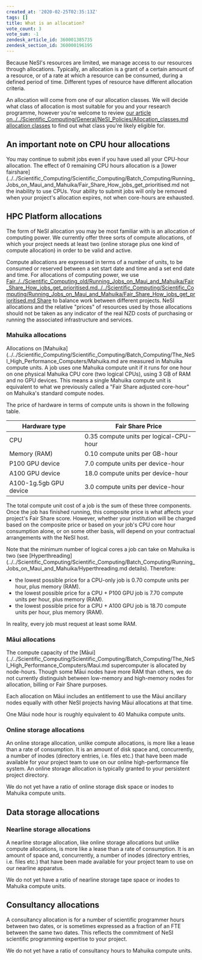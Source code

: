 ```yaml
---
created_at: '2020-02-25T02:35:13Z'
tags: []
title: What is an allocation?
vote_count: 3
vote_sum: -1
zendesk_article_id: 360001385735
zendesk_section_id: 360000196195
---
```


Because NeSI's resources are limited, we manage access to our resources
through allocations. Typically, an allocation is a grant of a certain
amount of a resource, or of a rate at which a resource can be consumed,
during a defined period of time. Different types of resource have
different allocation criteria.

An allocation will come from one of our allocation classes. We will
decide what class of allocation is most suitable for you and your
research programme, however you're welcome to review [our article on../../Scientific_Computing/General/NeSI_Policies/Allocation_classes.md
allocation classes](../../General/NeSI_Policies/Allocation_classes.md)
to find out what class you're likely eligible for.

## An important note on CPU hour allocations

You may continue to submit jobs even if you have used all your CPU-hour
allocation. The effect of 0 remaining CPU hours allocation is a
[lower fairshare](../../Scientific_Computing/Scientific_Computing/Batch_Computing/Running_Jobs_on_Maui_and_Mahuika/Fair_Share_How_jobs_get_prioritised.md
not the inability to use CPUs. Your ability to submit jobs will only be
removed when your project's allocation expires, not when core-hours are
exhausted.

## HPC Platform allocations

The form of NeSI allocation you may be most familiar with is an
allocation of computing power. We currently offer three sorts of compute
allocations, of which your project needs at least two (online storage
plus one kind of compute allocation) in order to be valid and active.

Compute allocations are expressed in terms of a number of units, to be
consumed or reserved between a set start date and time and a set end
date and time. For allocations of computing power, we use [Fair../../Scientific_Computing_old/Running_Jobs_on_Maui_and_Mahuika/Fair_Share_How_jobs_get_prioritised.md../../Scientific_Computing/Scientific_Computing/Running_Jobs_on_Maui_and_Mahuika/Fair_Share_How_jobs_get_prioritised.md
Share](../../Scientific_Computing/Running_Jobs_on_Maui_and_Mahuika/Fair_Share_How_jobs_get_prioritised.md)
to balance work between different projects. NeSI allocations and the
relative "prices" of resources used by those allocations should not be
taken as any indicator of the real NZD costs of purchasing or running
the associated infrastructure and services.

### Mahuika allocations

Allocations on
[Mahuika](../../Scientific_Computing/Scientific_Computing/Batch_Computing/The_NeSI_High_Performance_Computers/Mahuika.md
are measured in Mahuika compute units. A job uses one Mahuika compute
unit if it runs for one hour on one physical Mahuika CPU core (two
logical CPUs), using 3 GB of RAM and no GPU devices. This means a single
Mahuika compute unit is equivalent to what we previously called a "Fair
Share adjusted core-hour" on Mahuika's standard compute nodes.

The price of hardware in terms of compute units is shown in the
following table.

|  Hardware type         |    Fair Share Price                     |
|------------------------|-----------------------------------------|
| CPU                    | 0.35 compute units per logical-CPU-hour |
| Memory (RAM)           | 0.10 compute units per GB-hour          |
| P100 GPU device        | 7.0 compute units per device-hour       |
| A100 GPU device        | 18.0 compute units per device-hour      |
| A100-1g.5gb GPU device | 3.0 compute units per device-hour       |

The total compute unit cost of a job is the sum of these three
components. Once the job has finished running, this composite price is
what affects your project's Fair Share score. However, whether your
institution will be charged based on the composite price or based on
your job's CPU core hour consumption alone, or on some other basis, will
depend on your contractual arrangements with the NeSI host.

Note that the minimum number of logical cores a job can take on Mahuika
is two
(see [Hyperthreading](../../Scientific_Computing/Scientific_Computing/Batch_Computing/Running_Jobs_on_Maui_and_Mahuika/Hyperthreading.md
details). Therefore:

- the lowest possible price for a CPU-only job is 0.70 compute units
    per hour, plus memory (RAM).
- the lowest possible price for a CPU + P100 GPU job is 7.70 compute
    units per hour, plus memory (RAM).
- the lowest possible price for a CPU + A100 GPU job is 18.70 compute
    units per hour, plus memory (RAM).

In reality, every job must request at least some RAM.

### Māui allocations

The compute capacity of the
[Māui](../../Scientific_Computing/Scientific_Computing/Batch_Computing/The_NeSI_High_Performance_Computers/Maui.md
supercomputer is allocated by node-hours. Though some Māui nodes have
more RAM than others, we do not currently distinguish between low-memory
and high-memory nodes for allocation, billing or Fair Share purposes.

Each allocation on Māui includes an entitlement to use the Māui
ancillary nodes equally with other NeSI projects having Māui allocations
at that time.

One Māui node hour is roughly equivalent to 40 Mahuika compute units.

### Online storage allocations

An online storage allocation, unlike compute allocations, is more like a
lease than a rate of consumption. It is an amount of disk space and,
concurrently, a number of inodes (directory entries, i.e. files etc.)
that have been made available for your project team to use on our online
high-performance file system. An online storage allocation is typically
granted to your persistent project directory.

We do not yet have a ratio of online storage disk space or inodes to
Mahuika compute units.

## Data storage allocations

### Nearline storage allocations

A nearline storage allocation, like online storage allocations but
unlike compute allocations, is more like a lease than a rate of
consumption. It is an amount of space and, concurrently, a number of
inodes (directory entries, i.e. files etc.) that have been made
available for your project team to use on our nearline apparatus.

We do not yet have a ratio of nearline storage tape space or inodes to
Mahuika compute units.

## Consultancy allocations

A consultancy allocation is for a number of scientific programmer hours
between two dates, or is sometimes expressed as a fraction of an FTE
between the same two dates. This reflects the commitment of NeSI
scientific programming expertise to your project.

We do not yet have a ratio of consultancy hours to Mahuika compute
units.
